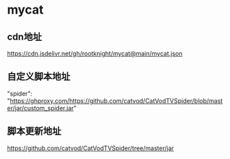 # mycat
## cdn地址
https://cdn.jsdelivr.net/gh/rootknight/mycat@main/mycat.json
## 自定义脚本地址
"spider": "https://ghproxy.com/https://github.com/catvod/CatVodTVSpider/blob/master/jar/custom_spider.jar"
## 脚本更新地址
https://github.com/catvod/CatVodTVSpider/tree/master/jar
